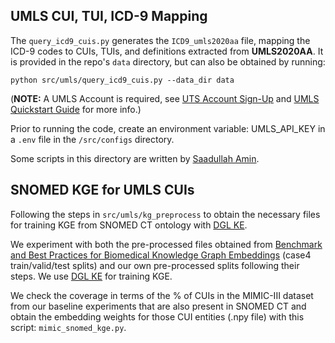 ## UMLS CUI, TUI, ICD-9 Mapping

The `query_icd9_cuis.py` generates the `ICD9_umls2020aa` file, mapping the ICD-9 codes to CUIs, TUIs, and definitions 
extracted from **UMLS2020AA**. It is provided in the repo's `data` directory, but can also be obtained by running:  

`python src/umls/query_icd9_cuis.py --data_dir data`  

(**NOTE:** A UMLS Account is required, see [UTS Account Sign-Up](https://uts.nlm.nih.gov/uts/signup-login) and 
[UMLS Quickstart Guide](https://www.nlm.nih.gov/research/umls/quickstart.html) for more info.)

Prior to running the code, create an environment variable: UMLS_API_KEY in a `.env` file in the `/src/configs` 
directory.

Some scripts in this directory are written by [Saadullah Amin](https://github.com/suamin).

## SNOMED KGE for UMLS CUIs

Following the steps in `src/umls/kg_preprocess` to obtain the necessary files for training KGE from SNOMED CT ontology
with [DGL KE](https://github.com/awslabs/dgl-ke).

We experiment with both the pre-processed files obtained from [Benchmark and Best Practices for Biomedical Knowledge 
Graph Embeddings](https://github.com/dchang56/snomed_kge) (case4 train/valid/test splits) and our own pre-processed
splits following their steps. We use [DGL KE](https://github.com/awslabs/dgl-ke) for training KGE.

We check the coverage in terms of the % of CUIs in the MIMIC-III dataset from our baseline experiments that are also 
present in SNOMED CT and obtain the embedding weights for those CUI entities (.npy file) with this script: 
`mimic_snomed_kge.py`.